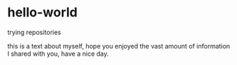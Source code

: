 # hello-world
trying repositories

this is a text about myself, hope you enjoyed the vast amount of information I shared with you, have a nice day.
